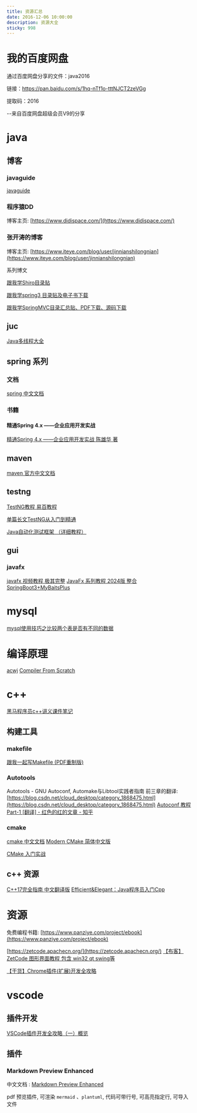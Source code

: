 ```yaml
---
title: 资源汇总
date: 2016-12-06 10:00:00
description: 资源大全
sticky: 998
---
```


# 我的百度网盘

通过百度网盘分享的文件：java2016

链接：https://pan.baidu.com/s/1hq-nTf1o-tttNJCT2zeVGg 

提取码：2016 

--来自百度网盘超级会员V9的分享

# java

## 博客

### javaguide

[javaguide](https://javaguide.cn/books/)

### 程序猿DD

博客主页: [https://www.didispace.com/](https://www.didispace.com/)


### 张开涛的博客
博客主页: [https://www.iteye.com/blog/user/jinnianshilongnian](https://www.iteye.com/blog/user/jinnianshilongnian)

系列博文

[跟我学Shiro目录贴](https://www.iteye.com/blog/jinnianshilongnian-2018398)

[跟我学spring3 目录贴及电子书下载](https://www.iteye.com/blog/jinnianshilongnian-1482071)

[跟我学SpringMVC目录汇总贴、PDF下载、源码下载](https://www.iteye.com/blog/jinnianshilongnian-1752171)

## juc

[Java多线程大全](https://www.yuque.com/chengxuyuanyideng/qnbyyf)

## spring 系列

### 文档

[spring 中文文档](https://springjava.cn/)

### 书籍

#### 精通Spring 4.x ――企业应用开发实战

[精通Spring 4.x ――企业应用开发实战 陈雄华 著](https://item.jd.com/10101381454914.html)

## maven

[maven 官方中文文档](https://maven.org.cn/)

## testng

[TestNG教程 易百教程](https://www.yiibai.com/testng)

[单篇长文TestNG从入门到精通](https://www.cnblogs.com/df888/p/15803356.html)

[Java自动化测试框架 （详细教程）](https://www.cnblogs.com/du-hong/category/1566525.html)


## gui

### javafx

[javafx 视频教程 极其完整](https://space.bilibili.com/5096022/channel/seriesdetail?sid=394169)
[JavaFx 系列教程 2024版 整合SpringBoot3+MyBaitsPlus](https://www.bilibili.com/video/BV1H14y1g7ji)

# mysql
[mysql使用技巧之比较两个表是否有不同的数据](https://blog.csdn.net/luyaran/article/details/80928666)

# 编译原理

[acwj](https://github.com/DoctorWkt/acwj)
[Compiler From Scratch](https://www.youtube.com/playlist?list=PLwHDUsnIdlMy52QnKX-2Unl6Hmfm9A6jt)

# c++

[黑马程序员c++讲义课件笔记](https://blog.csdn.net/weixin_48953899/article/details/117731139)

## 构建工具

### makefile

[跟我一起写Makefile (PDF重制版)](https://github.com/seisman/how-to-write-makefile)

### Autotools

Autotools - GNU Autoconf, Automake与Libtool实践者指南 前三章的翻译: [https://blog.csdn.net/cloud_desktop/category_1868475.html](https://blog.csdn.net/cloud_desktop/category_1868475.html)
[Autoconf 教程 Part-1 [翻译] - 红色的红的文章 - 知乎](https://zhuanlan.zhihu.com/p/518876706)

### cmake

[cmake 中文文档](https://cmake-doc.readthedocs.io/zh-cn/latest/index.html)
[Modern CMake 简体中文版](https://www.bookstack.cn/read/Modern-CMake-CN-Modern-CMake-zh_CN/08ad6f6237beace2.md)

[CMake 入门实战](https://www.hahack.com/codes/cmake/)

## c++ 资源

[C++17完全指南 中文翻译版](https://github.com/MeouSker77/Cpp17?tab=readme-ov-file)
[Efficient&Elegant：Java程序员入门Cpp](https://www.cnblogs.com/Evsward/p/Cpp.html)


# 资源

免费编程书籍: [https://www.panziye.com/project/ebook](https://www.panziye.com/project/ebook)

[https://zetcode.apachecn.org/](https://zetcode.apachecn.org/)
[【布客】ZetCode 图形界面教程 包含 win32 qt swing等](https://zetcode.apachecn.org/gui/)

[【干货】Chrome插件(扩展)开发全攻略](https://www.cnblogs.com/liuxianan/p/chrome-plugin-develop.html)




# vscode

## 插件开发

[VSCode插件开发全攻略（一）概览](https://www.cnblogs.com/liuxianan/p/vscode-plugin-overview.html)

## 插件

### Markdown Preview Enhanced

中文文档 : [Markdown Preview Enhanced](https://shd101wyy.github.io/markdown-preview-enhanced/#/zh-cn/)

pdf 预览插件, 可渲染 `mermaid` 、`plantuml`, 代码可带行号, 可高亮指定行, 可导入文件



